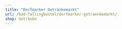 ```yaml
---
title: "Dorfmarker Getränkemarkt"
url: /bad-fallingbostel/dorfmarker-getraenkemarkt/
shop: Getränke
---
```

